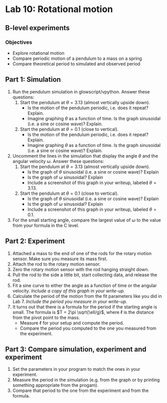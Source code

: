 # Lab 10: Rotational motion

## B-level experiments

### Objectives

-   Explore rotational motion
-   Compare periodic motion of a pendulum to a mass on a spring
-   Compare theoretical period to simulated and observed period

## Part 1: Simulation

1. Run the pendulum simulation in glowscript/vpython. Answer these questions:
    1. Start the pendulum at $\theta = 3.13$ (almost vertically upside down).
        + Is the motion of the pendulum periodic, i.e. does it repeat? Explain.
        + Imagine graphing $\theta$ as a function of time. Is the graph sinusoidal (i.e. a sine or cosine wave)? Explain.
    2. Start the pendulum at $\theta=0.1$ (close to vertical).
        + Is the motion of the pendulum periodic, i.e. does it repeat? Explain.
        + Imagine graphing $\theta$ as a function of time. Is the graph sinusoidal (i.e. a sine or cosine wave)? Explain.
2. Uncomment the lines in the simulation that display the angle $\theta$ and the angular velocity $\omega$. Answer these questions:
    1. Start the pendulum at $\theta = 3.13$ (almost vertically upside down).
        + Is the graph of $\theta$ sinusoidal (i.e. a sine or cosine wave)? Explain
        + Is the graph of $\omega$ sinusoidal? Explain
        + Include a screenshot of this graph in your writeup, labeled $\theta = 3.13$.
    2. Start the pendulum at $\theta=0.1$ (close to vertical).
        + Is the graph of $\theta$ sinusoidal (i.e. a sine or cosine wave)? Explain
        + Is the graph of $\omega$ sinusoidal? Explain
        + Include a screenshot of this graph in your writeup, labeled $\theta=0.1$.
3. For the small starting angle, compare the largest value of $\omega$ to the value from your formula in the C level.

## Part 2: Experiment

1. Attached a mass to the end of one of the rods for the rotary motion sensor. Make sure you measure its mass first.
2. Attach the rod to the rotary motion sensor.
3. Zero the rotary motion sensor with the rod hanging straight down.
4. Pull the rod to the side a little bit, start collecting data, and release the rod.
5. Fit a sine curve to either the angle as a function of time or the angular velocity. *Include a copy of this graph in your write-up.*
6. Calculate the period of the motion from the fit parameters like you did in Lab 7. *Include the period you measure in your write-up.*
7. It turns out that there is a formula for the period if the starting angle is small. The formula is $T = 2\pi \sqrt{\ell/g}$, where $\ell$ is the distance from the pivot point to the mass.
    + Measure $\ell$ for your setup and compute the period.
    + Compare the period you computed to the one you measured from the experiment.

## Part 3: Compare simulation, experiment and experiment

1. Set the parameters in your program to match the ones in your experiment.
2. Measure the period in the simulation (e.g. from the graph or by printing something appropriate from the progam).
3. Compare that period to the one from the experiment and from the formula.
